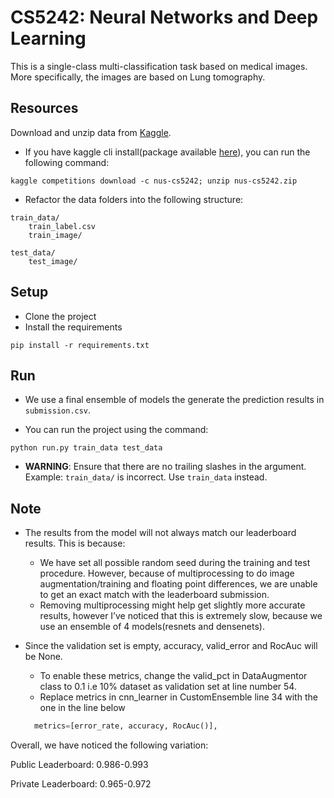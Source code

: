 # CS5242: Neural Networks and Deep Learning
This is a single-class multi-classification task based on medical images. More specifically, the images are based on Lung tomography.


## Resources

Download and unzip data from [Kaggle](https://www.kaggle.com/c/nus-cs5242/data).

- If you have kaggle cli install(package available [here](https://github.com/Kaggle/kaggle-api)), you can run the following command:
```
kaggle competitions download -c nus-cs5242; unzip nus-cs5242.zip
```

- Refactor the data folders into the following structure:

```
train_data/
    train_label.csv
    train_image/

test_data/
    test_image/
```


## Setup

- Clone the project
- Install the requirements
```
pip install -r requirements.txt
```

## Run

- We use a final ensemble of models the generate the prediction results in `submission.csv`. 

- You can run the project using the command:

```
python run.py train_data test_data
```

- **WARNING**: Ensure that there are no trailing slashes in the argument. Example: `train_data/` is incorrect. Use `train_data` instead.

## Note

- The results from the model will not always match our leaderboard results. This is because:
  - We have set all possible random seed during the training and test procedure. However, because of multiprocessing to do image augmentation/training and floating point differences, we are unable to get an exact match with the leaderboard submission. 
  - Removing multiprocessing might help get slightly more accurate results, however I’ve noticed that this is extremely slow, because we use an ensemble of 4 models(resnets and densenets). 

- Since the validation set is empty, accuracy, valid_error and RocAuc will be None.
  - To enable these metrics, change the valid_pct in DataAugmentor class to 0.1 i.e 10% dataset as validation set at line number 54.
  - Replace metrics in cnn_learner in CustomEnsemble line 34 with the one in the line below
  ```py
    metrics=[error_rate, accuracy, RocAuc()],
  ```


Overall, we have noticed the following variation:

Public Leaderboard: 0.986-0.993

Private Leaderboard: 0.965-0.972
